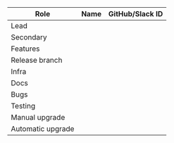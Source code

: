 |  **Role** | **Name** | **GitHub/Slack ID** |
|  ------ | ------ | ------ |
|  Lead | | |
|  Secondary || |
|  Features | | |
|  Release branch | | |
|  Infra | | |
|  Docs | | |
|  Bugs | | |
|  Testing | | |
|  Manual upgrade | | |
|  Automatic upgrade | | |
